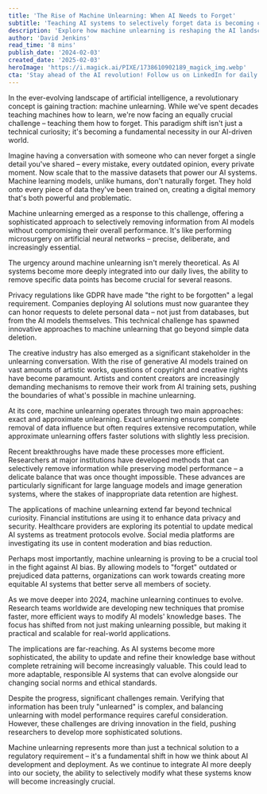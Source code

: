 ```yaml
---
title: 'The Rise of Machine Unlearning: When AI Needs to Forget'
subtitle: 'Teaching AI systems to selectively forget data is becoming crucial for privacy and ethics'
description: 'Explore how machine unlearning is reshaping the AI landscape by providing tools for systems to selectively forget data, ensuring privacy, ethics, and adaptability in an ever-evolving technological world.'
author: 'David Jenkins'
read_time: '8 mins'
publish_date: '2024-02-03'
created_date: '2025-02-03'
heroImage: 'https://i.magick.ai/PIXE/1738610902189_magick_img.webp'
cta: 'Stay ahead of the AI revolution! Follow us on LinkedIn for daily updates on groundbreaking developments in machine learning and artificial intelligence.'
---
```


In the ever-evolving landscape of artificial intelligence, a revolutionary concept is gaining traction: machine unlearning. While we've spent decades teaching machines how to learn, we're now facing an equally crucial challenge – teaching them how to forget. This paradigm shift isn't just a technical curiosity; it's becoming a fundamental necessity in our AI-driven world.

Imagine having a conversation with someone who can never forget a single detail you've shared – every mistake, every outdated opinion, every private moment. Now scale that to the massive datasets that power our AI systems. Machine learning models, unlike humans, don't naturally forget. They hold onto every piece of data they've been trained on, creating a digital memory that's both powerful and problematic.

Machine unlearning emerged as a response to this challenge, offering a sophisticated approach to selectively removing information from AI models without compromising their overall performance. It's like performing microsurgery on artificial neural networks – precise, deliberate, and increasingly essential.

The urgency around machine unlearning isn't merely theoretical. As AI systems become more deeply integrated into our daily lives, the ability to remove specific data points has become crucial for several reasons.

Privacy regulations like GDPR have made "the right to be forgotten" a legal requirement. Companies deploying AI solutions must now guarantee they can honor requests to delete personal data – not just from databases, but from the AI models themselves. This technical challenge has spawned innovative approaches to machine unlearning that go beyond simple data deletion.

The creative industry has also emerged as a significant stakeholder in the unlearning conversation. With the rise of generative AI models trained on vast amounts of artistic works, questions of copyright and creative rights have become paramount. Artists and content creators are increasingly demanding mechanisms to remove their work from AI training sets, pushing the boundaries of what's possible in machine unlearning.

At its core, machine unlearning operates through two main approaches: exact and approximate unlearning. Exact unlearning ensures complete removal of data influence but often requires extensive recomputation, while approximate unlearning offers faster solutions with slightly less precision.

Recent breakthroughs have made these processes more efficient. Researchers at major institutions have developed methods that can selectively remove information while preserving model performance – a delicate balance that was once thought impossible. These advances are particularly significant for large language models and image generation systems, where the stakes of inappropriate data retention are highest.

The applications of machine unlearning extend far beyond technical curiosity. Financial institutions are using it to enhance data privacy and security. Healthcare providers are exploring its potential to update medical AI systems as treatment protocols evolve. Social media platforms are investigating its use in content moderation and bias reduction.

Perhaps most importantly, machine unlearning is proving to be a crucial tool in the fight against AI bias. By allowing models to "forget" outdated or prejudiced data patterns, organizations can work towards creating more equitable AI systems that better serve all members of society.

As we move deeper into 2024, machine unlearning continues to evolve. Research teams worldwide are developing new techniques that promise faster, more efficient ways to modify AI models' knowledge bases. The focus has shifted from not just making unlearning possible, but making it practical and scalable for real-world applications.

The implications are far-reaching. As AI systems become more sophisticated, the ability to update and refine their knowledge base without complete retraining will become increasingly valuable. This could lead to more adaptable, responsible AI systems that can evolve alongside our changing social norms and ethical standards.

Despite the progress, significant challenges remain. Verifying that information has been truly "unlearned" is complex, and balancing unlearning with model performance requires careful consideration. However, these challenges are driving innovation in the field, pushing researchers to develop more sophisticated solutions.

Machine unlearning represents more than just a technical solution to a regulatory requirement – it's a fundamental shift in how we think about AI development and deployment. As we continue to integrate AI more deeply into our society, the ability to selectively modify what these systems know will become increasingly crucial.